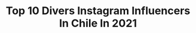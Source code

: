 ---
title: Top 10 Divers Instagram Influencers In Chile In 2021
description: >-
  Find top divers Instagram influencers in Chile in 2021. Most popular hashtags: #cuarentena #diversion #meme #risa.
platform: Instagram
hits: 37
text_top: Identify the top-rated Instagram profiles on inBeat.
text_bottom: inBeat holds 37 Instagram influencers like this in Chile for you to pitch.
profiles:
  - username: "cncopandita373"
    fullname: >-
      ⚪Cnco-Pandita373⚪
    bio: >-
      📌 CNCO URUGUAY 👑LOS SUEÑOS SE HACEN REALIDAD 👑 🎈 Estoy aquí por diversión 📌Soy como Zabdiel, aparezco cada 100 años
    location: "Chile"
    followers: 8485
    engagement: 2327
    commentsToLikes: 0.006704
    id: ck15rfz3g7qn90i19t20rrb8z
    verified: false
    hashtags: "#svl, #svlcnco, #reggaetonlentoremix, #reggaetonlento"
  - username: "mieeel2020"
    fullname: >-
      Cecilia Fuentes
    bio: >-
      #makeupmiel🐝🌻 #técnicosocial💙 @sesionesdelcorte 🎶 #diversidad #pride🌈
    location: "Chile"
    followers: 5925
    engagement: 287
    commentsToLikes: 0.061924
    id: ck14guerz72v70i195ufsmf8l
    verified: false
    hashtags: "#pride, #bluestyle, #bluehair, #colores"
  - username: "tallasparatodes"
    fullname: >-
      TallasParaTodes | BodyPosiTour
    bio: >-
      ✊🏽 Visibilizando cuerpos reales ✈️ #BodyPosiTour 👈🏽 📢 Espacio Seguro 🏳️‍🌈 Inclusión & Diversidad #TallasParaTodes
    location: "Chile"
    followers: 23535
    engagement: 697
    commentsToLikes: 0.037236
    id: ck13a47tdojw80i19tr3xgtqv
    verified: false
    hashtags: "#bodypositour, #valdivia, #tallasparatodes, #iquique"
  - username: "colorvibe5krd"
    fullname: >-
      Color Vibe 5K Rep. Dominicana
    bio: >-
      ¡Carrera de pura diversión y colorido en la República Dominicana! PRÓXIMO EVENTO❗️Santiago 2020 🏃🏻‍♀️🏃🏽‍♂️
    location: "Chile"
    followers: 43067
    engagement: 128
    commentsToLikes: 0.019040
    id: ck5hgqnfv483l0i11gjifc1vq
    verified: false
    hashtags: "#chocoricacolorvibe, #traetucolor, #colorvibers, #santiago"
  - username: "lacate_cl"
    fullname: >-
      ʟᴀᴄᴀᴛᴇ ★
    bio: >-
      ☆𝗖𝗨𝗘𝗡𝗧𝗔 𝗢𝗙𝗜𝗖𝗜𝗔𝗟☆ ⋆ 𝗟𝗼𝗰𝘂𝘁𝗼𝗿𝗮 𝗽𝗿𝗼𝗳𝗲𝘀𝗶𝗼𝗻𝗮𝗹 ⋆ 𝗗𝗶𝗴𝗶𝘁𝗮𝗹 𝗜𝗻𝗳𝗹𝘂𝗲𝗻𝗰𝗲𝗿 ⋆ 𝗘𝗺𝗯𝗮𝗷𝗮𝗱𝗼𝗿𝗮: @adecco_chile ⋆ #catelovers💘 ⋆ 𝖀𝖓 🌎 𝖘𝖎𝖓 🚧
    location: "Chile"
    followers: 30131
    engagement: 326
    commentsToLikes: 0.031937
    id: ck6ti8mbq08yk0j718xgva2tu
    verified: false
    hashtags: "#catelovers, #diversidad, #felizmiercoles, #lacatetesaluda"
  - username: "les_traigo_memes"
    fullname: >-
      Les_traigo_memes
    bio: >-
      🔹️20/ene/2019🔹️ Les traigo paz.. Les traigo memes Publico todos los días 100% Simpsons
    location: "Chile"
    followers: 63557
    engagement: 845
    commentsToLikes: 0.011551
    id: ckap225vxx2020i78r2wo7wex
    verified: false
    hashtags: "#lossimpson, #twittermemes, #humoramarillo, #memesenespa"
  - username: "riborro"
    fullname: >-
      Riborro Memes
    bio: >-
      👉Seguime, no te vas arrepentir 🐱 Contenido diario Subo todo tipo de memes, te la vas a pasar bien 😝 ACTIVA LAS NOTIFICACIONES 🛎
    location: "Chile"
    followers: 39123
    engagement: 1338
    commentsToLikes: 0.008328
    id: ckap3cpid2id80i782y7301hm
    verified: false
    hashtags: ""
  - username: "lovesick.fangirl"
    fullname: >-
      b a s u r a  m e n t a l ♡
    bio: >-
      📌 | 08/12/17 🎬 | Contenido random, libros, películas y series. 💫 | Si me sigues te doy una galleta (y memes todos los días) ❤
    location: "Chile"
    followers: 20748
    engagement: 1049
    commentsToLikes: 0.006582
    id: ckap5dmh7b78h0i78lmsokp3i
    verified: false
    hashtags: "#theumbrellaacademy, #netflix, #divertido, #meme"
  - username: "sofiacamaradiva"
    fullname: >-
      SofíaCamará
    bio: >-
      Diva del Transformismo Argentino en el Mundo, Mesias Multifacetica del Arte Integral, 8 veces Reina SABÉLO 👑 ️ Vida en: www.sofiacamara.com Obra en :⬇
    location: "Chile"
    followers: 102478
    engagement: 67
    commentsToLikes: 0.014557
    id: ck6u5b9rs8mqx0j71h29sgk6z
    verified: true
    hashtags: "#reinadereinas, #ladyboy, #thequeen, #diversidad"
  - username: "telefericosantiago"
    fullname: >-
      Teleférico Santiago
    bio: >-
      Ven a #SantiagodeChile y disfruta desde las alturas en el #TelefericoSantiago 🚡 A pasos del Metro Pedro de Valdivia, al lado del @parqueaventura.cl
    location: "Chile"
    followers: 35082
    engagement: 42
    commentsToLikes: 0.037774
    id: ck5q2dwuafj0j0i11b247gnnc
    verified: false
    hashtags: "#cerrosancristobal, #ni, #instachile, #marzo"
---